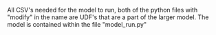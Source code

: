 All CSV's needed for the model to run, both of the python files with "modify" in the name are UDF's that are a part of the larger model. The model is contained within the file "model_run.py"
